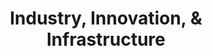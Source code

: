 ---
type: topic
title: Industry, Innovation, & Infrastructure
description: Generating employment and income through innovation
imageSource: https://www.un.org/esa/ffd/ffddialogue/images/E_SDG%20goals_icons-individual-rgb-09.png
weight: 9
---